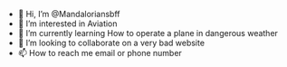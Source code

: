 - 👋 Hi, I’m @Mandaloriansbff
- 👀 I’m interested in Aviation
- 🌱 I’m currently learning How to operate a plane in dangerous weather
- 💞️ I’m looking to collaborate on a very bad website
- 📫 How to reach me email or phone number

<!---
Mandaloriansbff/Mandaloriansbff is a ✨ special ✨ repository because its `README.md` (this file) appears on your GitHub profile.
You can click the Preview link to take a look at your changes.
--->
